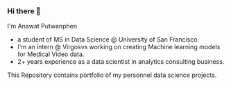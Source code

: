 ### Hi there 👋
I'm Anawat Putwanphen
- a student of MS in Data Science @ University of San Francisco. 
- I'm an intern @ Virgosvs working on creating Machine learning models for Medical Video data.
- 2+ years experience as a data scientist in analytics consulting business.

This Repository contains portfolio of my personnel data science projects.
<!--
**anawatbk/anawatbk** is a ✨ _special_ ✨ repository because its `README.md` (this file) appears on your GitHub profile.

Here are some ideas to get you started:

- 🔭 I’m currently working on ...
- 🌱 I’m currently learning ...
- 👯 I’m looking to collaborate on ...
- 🤔 I’m looking for help with ...
- 💬 Ask me about ...
- 📫 How to reach me: ...
- 😄 Pronouns: ...
- ⚡ Fun fact: ...
-->

